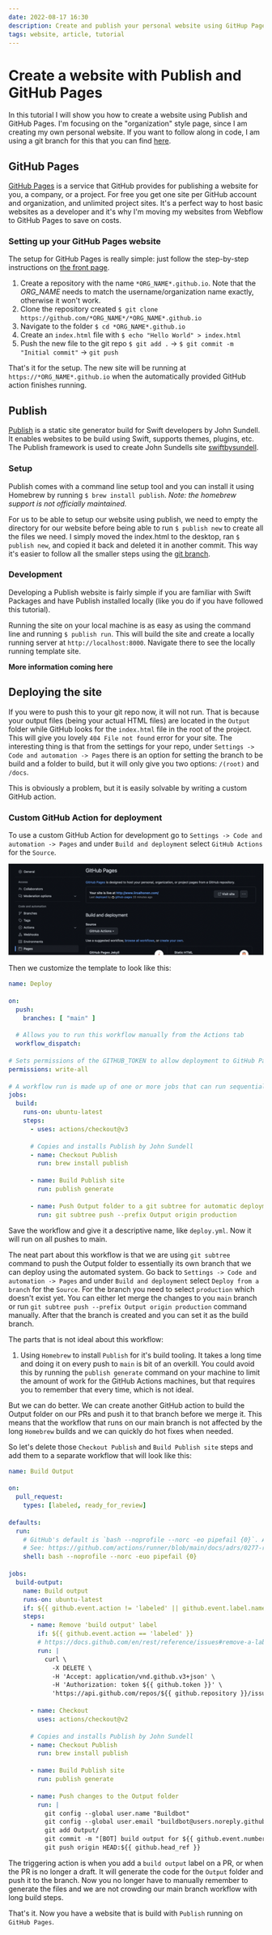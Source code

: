```yaml
---
date: 2022-08-17 16:30
description: Create and publish your personal website using GitHup Pages, Publish and Swift.
tags: website, article, tutorial
---
```

# Create a website with Publish and GitHub Pages

In this tutorial I will show you how to create a website using Publish and GitHub Pages. I'm focusing on the "organization" style page, since I am creating my own personal website. If you want to follow along in code, I am using a git branch for this that you can find [here](https://github.com/Iikeli/Iikeli.github.io/tree/publish-tutorial).

## GitHub Pages

[GitHub Pages](https://pages.github.com) is a service that GitHub provides for publishing a website for you, a company, or a project. For free you get one site per GitHub account and organization,
and unlimited project sites. It's a perfect way to host basic websites as a developer and it's why I'm moving my websites from Webflow to GitHub Pages to save on costs.

### Setting up your GitHub Pages website

The setup for GitHub Pages is really simple: just follow the step-by-step instructions on [the front page](https://pages.github.com).

1. Create a repository with the name `*ORG_NAME*.github.io`. Note that the *ORG\_NAME* needs to match the username/organization name exactly, otherwise it won't work.
2. Clone the repository created `$ git clone https://github.com/*ORG_NAME*/*ORG_NAME*.github.io`
3. Navigate to the folder `$ cd *ORG_NAME*.github.io`
4. Create an `index.html` file with `$ echo "Hello World" > index.html`
5. Push the new file to the git repo `$ git add .` -> `$ git commit -m "Initial commit"` -> `git push`

That's it for the setup. The new site will be running at `https://*ORG_NAME*.github.io` when the automatically provided GitHub action finishes running.

## Publish

[Publish](https://github.com/JohnSundell/Publish) is a static site generator build for Swift developers by John Sundell. It enables websites to be build using Swift, supports themes, plugins, etc. The Publish framework is used to create John Sundells site [swiftbysundell](https://www.swiftbysundell.com).

### Setup

Publish comes with a command line setup tool and you can install it using Homebrew by running `$ brew install publish`. *Note: the homebrew support is not officially maintained.*

For us to be able to setup our website using publish, we need to empty the directory for our website before being able to run `$ publish new` to create all the files we need. I simply moved the index.html to the desktop, ran `$ publish new`, and copied it back and deleted it in another commit. This way it's easier to follow all the smaller steps using the [git branch](https://github.com/Iikeli/Iikeli.github.io/tree/publish-tutorial).

### Development

Developing a Publish website is fairly simple if you are familiar with Swift Packages and have Publish installed locally (like you do if you have followed this tutorial).

Running the site on your local machine is as easy as using the command line and running `$ publish run`. This will build the site and create a locally running server at `http://localhost:8000`. Navigate there to see the locally running template site.

**More information coming here**

## Deploying the site

If you were to push this to your git repo now, it will not run. That is because your output files (being your actual HTML files) are located in the `Output` folder while GitHub looks for the `index.html` file in the root of the project. This will give you lovely `404 File not found` error for your site. The interesting thing is that from the settings for your repo, under `Settings -> Code and automation -> Pages` there is an option for setting the branch to be build and a folder to build, but it will only give you two options: `/(root)` and `/docs`.

This is obviously a problem, but it is easily solvable by writing a custom GitHub action.

### Custom GitHub Action for deployment

To use a custom GitHub Action for development go to `Settings -> Code and automation -> Pages` and under `Build and deployment` select `GitHub Actions` for the `Source`.

![Enable custom GitHub Actions](/custom-github-actions-setup.png)

Then we customize the template to look like this:

```yaml
name: Deploy

on:
  push:
    branches: [ "main" ]

  # Allows you to run this workflow manually from the Actions tab
  workflow_dispatch:

# Sets permissions of the GITHUB_TOKEN to allow deployment to GitHub Pages
permissions: write-all

# A workflow run is made up of one or more jobs that can run sequentially or in parallel
jobs:
  build:
    runs-on: ubuntu-latest
    steps:
      - uses: actions/checkout@v3
      
      # Copies and installs Publish by John Sundell
      - name: Checkout Publish
        run: brew install publish

      - name: Build Publish site
        run: publish generate

      - name: Push Output folder to a git subtree for automatic deployment
	    run: git subtree push --prefix Output origin production
```


Save the workflow and give it a descriptive name, like `deploy.yml`. Now it will run on all pushes to main.

The neat part about this workflow is that we are using `git subtree` command to push the Output folder to essentially its own branch that we can deploy using the automated system. Go back to `Settings -> Code and automation -> Pages` and under `Build and deployment` select `Deploy from a branch` for the `Source`. For the branch you need to select `production` which doesn't exist yet. You can either let merge the changes to you `main` branch or run `git subtree push --prefix Output origin production` command manually. After that the branch is created and you can set it as the build branch.

The parts that is not ideal about this workflow:
1. Using `Homebrew` to install `Publish` for it's build tooling. It takes a long time and doing it on every push to `main` is bit of an overkill. You could avoid this by running the `publish generate` command on your machine to limit the amount of work for the GitHub Actions machines, but that requires you to remember that every time, which is not ideal.

But we can do better. We can create another GitHub action to build the Output folder on our PRs and push it to that branch before we merge it. This means that the workflow that runs on our main branch is not affected by the long `Homebrew` builds and we can quickly do hot fixes when needed.

So let's delete those `Checkout Publish` and `Build Publish site` steps and add them to a separate workflow that will look like this:

```yaml
name: Build Output

on:
  pull_request:
    types: [labeled, ready_for_review]

defaults:
  run:
    # GitHub's default is `bash --noprofile --norc -eo pipefail {0}`. Add the `-u` flag to fail on undefined variables.
    # See: https://github.com/actions/runner/blob/main/docs/adrs/0277-run-action-shell-options.md
    shell: bash --noprofile --norc -euo pipefail {0}

jobs:
  build-output:
    name: Build output
    runs-on: ubuntu-latest
    if: ${{ github.event.action != 'labeled' || github.event.label.name == 'build output' }}
    steps:
      - name: Remove 'build output' label
        if: ${{ github.event.action == 'labeled' }}
        # https://docs.github.com/en/rest/reference/issues#remove-a-label-from-an-issue
        run: |
          curl \
            -X DELETE \
            -H 'Accept: application/vnd.github.v3+json' \
            -H 'Authorization: token ${{ github.token }}' \
            'https://api.github.com/repos/${{ github.repository }}/issues/${{ github.event.number }}/labels/build%20output'

      - name: Checkout
        uses: actions/checkout@v2
        
      # Copies and installs Publish by John Sundell
      - name: Checkout Publish
        run: brew install publish

      - name: Build Publish site
        run: publish generate

      - name: Push changes to the Output folder
        run: |
          git config --global user.name "Buildbot"
          git config --global user.email "buildbot@users.noreply.github.com"
          git add Output/
          git commit -m "[BOT] build output for ${{ github.event.number }}"
          git push origin HEAD:${{ github.head_ref }}
```


The triggering action is when you add a `build output` label on a PR, or when the PR is no longer a draft. It will generate the code for the `Output` folder and push it to the branch. Now you no longer have to manually remember to generate the files and we are not crowding our main branch workflow with long build steps.

That's it. Now you have a website that is build with `Publish` running on `GitHub Pages`.
